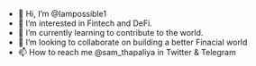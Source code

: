 - 👋 Hi, I’m @Iampossible1
- 👀 I’m interested in Fintech and DeFi.
- 🌱 I’m currently learning to contribute to the world.
- 💞️ I’m looking to collaborate on building a better Finacial world 
- 📫 How to reach me @sam_thapaliya in Twitter & Telegram

<!---
Iampossible1/Iampossible1 is a ✨ special ✨ repository because its `README.md` (this file) appears on your GitHub profile.
You can click the Preview link to take a look at your changes.
--->

